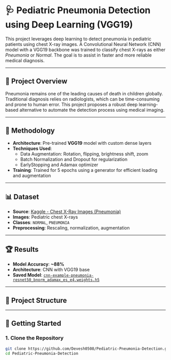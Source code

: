 # 🩺 Pediatric Pneumonia Detection using Deep Learning (VGG19)

This project leverages deep learning to detect pneumonia in pediatric patients using chest X-ray images. A Convolutional Neural Network (CNN) model with a VGG19 backbone was trained to classify chest X-rays as either *Pneumonia* or *Normal*. The goal is to assist in faster and more reliable medical diagnosis.

---

## 📌 Project Overview

Pneumonia remains one of the leading causes of death in children globally. Traditional diagnosis relies on radiologists, which can be time-consuming and prone to human error. This project proposes a robust deep learning-based alternative to automate the detection process using medical imaging.

---

## 🧠 Methodology

- **Architecture**: Pre-trained **VGG19** model with custom dense layers
- **Techniques Used**:
  - Data Augmentation: Rotation, flipping, brightness shift, zoom
  - Batch Normalization and Dropout for regularization
  - EarlyStopping and Adamax optimizer
- **Training**: Trained for 5 epochs using a generator for efficient loading and augmentation

---

## 📊 Dataset

- **Source**: [Kaggle - Chest X-Ray Images (Pneumonia)](https://www.kaggle.com/paultimothymooney/chest-xray-pneumonia)
- **Images**: Pediatric chest X-rays
- **Classes**: `NORMAL`, `PNEUMONIA`
- **Preprocessing**: Rescaling, normalization, augmentation

---

## 🏆 Results

- **Model Accuracy**: **~88%**
- **Architecture**: CNN with VGG19 base
- **Saved Model**: [`cnn-example-pneumonia-resnet50_bnorm_adamax_es_e4.weights.h5`](cnn-example-pneumonia-resnet50_bnorm_adamax_es_e4.weights.h5)

---

## 📁 Project Structure


---

## 🚀 Getting Started

### 1. Clone the Repository

```bash
git clone https://github.com/Devesh0508/Pediatric-Pneumonia-Detection.git
cd Pediatric-Pneumonia-Detection

